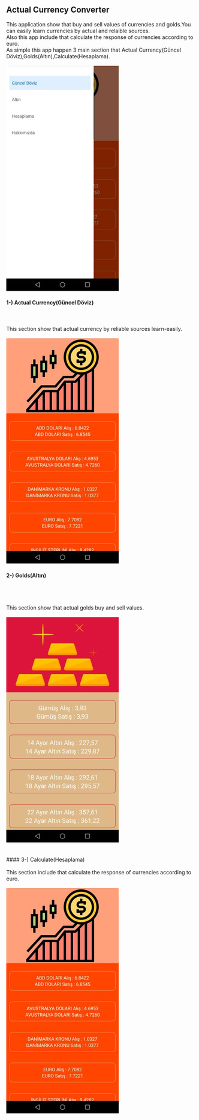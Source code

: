 ## Actual Currency Converter

This application show that buy and sell values of currencies and golds.You can easily learn currencies by actual and relaible sources.
<br>
Also this app include that  calculate the response of currencies according to euro.
<br>
As simple this app happen 3 main section that Actual Currency(Güncel Döviz),Golds(Altın),Calculate(Hesaplama).
<br>
<br>
<img src="images/3.jpg" style="width=300,height=600" />
<br>
#### 1-) Actual Currency(Güncel Döviz)
<br>
<br>
 This section show that actual currency by reliable sources learn-easily.
<br>
<br>

<img src="images/4.jpg" style="width=300,height=600" />
<br>

#### 2-) Golds(Altın)
<br>
<br>
<br>
This section show that actual golds buy and sell values.
<br>
<br>
<img src="images/5.jpg" style="width=300,height=600" />
<br>
<br>
<br>
#### 3-) Calculate(Hesaplama)
<br>
<br>
This section include that calculate the response of currencies according to euro.
<br>
<br>


<img src="images/4.jpg" style="width=300,height=600" />
